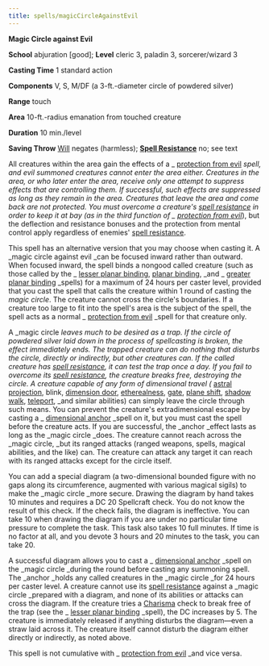 ```yaml
---
title: spells/magicCircleAgainstEvil
---
```

 **Magic Circle against Evil**

**School** abjuration [good]; **Level** cleric 3, paladin 3, sorcerer/wizard 3

**Casting Time** 1 standard action

**Components** V, S, M/DF (a 3-ft.-diameter circle of powdered silver)

**Range** touch

**Area** 10-ft.-radius emanation from touched creature

**Duration** 10 min./level

**Saving Throw** [Will](../combat.md#_will) negates (harmless); **[Spell Resistance](../glossary.md#_spell-resistance)** no; see text

All creatures within the area gain the effects of a _ [protection from evil](protectionFromEvil.md#_protection-from-evil) _spell, and evil summoned creatures cannot enter the area either. Creatures in the area, or who later enter the area, receive only one attempt to suppress effects that are controlling them. If successful, such effects are suppressed as long as they remain in the area. Creatures that leave the area and come back are not protected. You must overcome a creature's [spell resistance](../glossary.md#_spell-resistance) in order to keep it at bay (as in the third function of _ [protection from evil](protectionFromEvil.md#_protection-from-evil)_), but the deflection and resistance bonuses and the protection from mental control apply regardless of enemies' [spell resistance](../glossary.md#_spell-resistance).

This spell has an alternative version that you may choose when casting it. A _magic circle against evil _can be focused inward rather than outward. When focused inward, the spell binds a nongood called creature (such as those called by the _ [lesser planar binding](planarBinding.md#_planar-binding-lesser), [planar binding](planarBinding.md#_planar-binding), _and _ [greater planar binding](planarBinding.md#_planar-binding-greater) _spells) for a maximum of 24 hours per caster level, provided that you cast the spell that calls the creature within 1 round of casting the _magic circle_. The creature cannot cross the circle's boundaries. If a creature too large to fit into the spell's area is the subject of the spell, the spell acts as a normal _ [protection from evil](protectionFromEvil.md#_protection-from-evil) _spell for that creature only.

A _magic circle _leaves much to be desired as a trap. If the circle of powdered silver laid down in the process of spellcasting is broken, the effect immediately ends. The trapped creature can do nothing that disturbs the circle, directly or indirectly, but other creatures can. If the called creature has [spell resistance](../glossary.md#_spell-resistance), it can test the trap once a day. If you fail to overcome its [spell resistance](../glossary.md#_spell-resistance), the creature breaks free, destroying the circle. A creature capable of any form of dimensional travel (_ [astral projection](astralProjection.md#_astral-projection), blink, [dimension door](dimensionDoor.md#_dimension-door), [etherealness](etherealness.md#_etherealness), [gate](gate.md#_gate), [plane shift](planeShift.md#_plane-shift), [shadow walk](shadowWalk.md#_shadow-walk), [teleport](teleport.md#_teleport), _and similar abilities) can simply leave the circle through such means. You can prevent the creature's extradimensional escape by casting a _ [dimensional anchor](dimensionalAnchor.md#_dimensional-anchor) _spell on it, but you must cast the spell before the creature acts. If you are successful, the _anchor _effect lasts as long as the _magic circle _does. The creature cannot reach across the _magic circle, _but its ranged attacks (ranged weapons, spells, magical abilities, and the like) can. The creature can attack any target it can reach with its ranged attacks except for the circle itself.

You can add a special diagram (a two-dimensional bounded figure with no gaps along its circumference, augmented with various magical sigils) to make the _magic circle _more secure. Drawing the diagram by hand takes 10 minutes and requires a DC 20 Spellcraft check. You do not know the result of this check. If the check fails, the diagram is ineffective. You can take 10 when drawing the diagram if you are under no particular time pressure to complete the task. This task also takes 10 full minutes. If time is no factor at all, and you devote 3 hours and 20 minutes to the task, you can take 20.

A successful diagram allows you to cast a _ [dimensional anchor](dimensionalAnchor.md#_dimensional-anchor) _spell on the _magic circle _during the round before casting any summoning spell. The _anchor _holds any called creatures in the _magic circle _for 24 hours per caster level. A creature cannot use its [spell resistance](../glossary.md#_spell-resistance) against a _magic circle _prepared with a diagram, and none of its abilities or attacks can cross the diagram. If the creature tries a [Charisma](../gettingStarted.md#_charisma-new) check to break free of the trap (see the _ [lesser planar binding](planarBinding.md#_planar-binding-lesser) _spell), the DC increases by 5. The creature is immediately released if anything disturbs the diagram—even a straw laid across it. The creature itself cannot disturb the diagram either directly or indirectly, as noted above.

This spell is not cumulative with _ [protection from evil](protectionFromEvil.md#_protection-from-evil) _and vice versa.

